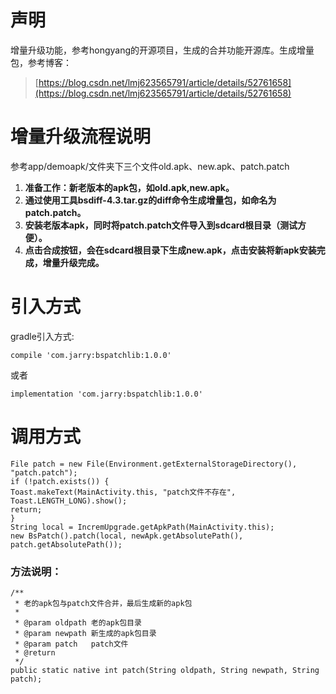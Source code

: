 # 声明
增量升级功能，参考hongyang的开源项目，生成的合并功能开源库。生成增量包，参考博客：
> [https://blog.csdn.net/lmj623565791/article/details/52761658](https://blog.csdn.net/lmj623565791/article/details/52761658)
# 增量升级流程说明
参考app/demoapk/文件夹下三个文件old.apk、new.apk、patch.patch  

1. **准备工作：新老版本的apk包，如old.apk,new.apk。**
1. **通过使用工具bsdiff-4.3.tar.gz的diff命令生成增量包，如命名为patch.patch。**
1. **安装老版本apk，同时将patch.patch文件导入到sdcard根目录（测试方便）。**
2. **点击合成按钮，会在sdcard根目录下生成new.apk，点击安装将新apk安装完成，增量升级完成。**



# 引入方式
gradle引入方式:
    
    compile 'com.jarry:bspatchlib:1.0.0'
或者

    implementation 'com.jarry:bspatchlib:1.0.0'

# 调用方式
    
    File patch = new File(Environment.getExternalStorageDirectory(), "patch.patch");
    if (!patch.exists()) {
    Toast.makeText(MainActivity.this, "patch文件不存在", Toast.LENGTH_LONG).show();
    return;
    }
    String local = IncremUpgrade.getApkPath(MainActivity.this);
    new BsPatch().patch(local, newApk.getAbsolutePath(), patch.getAbsolutePath());

### 方法说明： ###
    /**
     * 老的apk包与patch文件合并，最后生成新的apk包
     *
     * @param oldpath 老的apk包目录
     * @param newpath 新生成的apk包目录
     * @param patch   patch文件
     * @return
     */
    public static native int patch(String oldpath, String newpath, String patch);
